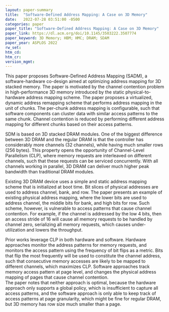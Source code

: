 ```yaml
---
layout: paper-summary
title:  "Software-Defined Address Mapping: A Case on 3D Memory"
date:   2022-07-28 03:51:00 -0500
categories: paper
paper_title: "Software-Defined Address Mapping: A Case on 3D Memory"
paper_link: https://dl.acm.org/doi/10.1145/3503222.3507774
paper_keyword: 3D Memory; HBM; HMC; DRAM; SDAM
paper_year: ASPLOS 2022
rw_set:
htm_cd:
htm_cr:
version_mgmt:
---
```


This paper proposes Software-Defined Address Mapping (SADM), a software-hardware co-design aimed at optimizing 
address mapping for 3D stacked memory.
The paper is motivated by the channel contention problem in high-performance 3D memory introduced by the static 
physical-to-hardware address mapping scheme. 
The paper proposes a virtualized, dynamic address remapping scheme that performs address mapping in the unit of
chunks. The per-chunk address mapping is configurable, such that software components can cluster data with similar
access patterns to the same chunk.
Channel contention is reduced by performing different address mapping for different chunks based on their access 
patterns.

SDM is based on 3D stacked DRAM modules. One of the biggest difference between 3D DRAM and the regular DRAM is 
that the controller has considerably more channels (32 channels), while having much smaller rows (256 bytes).
This property opens the opportunity of Channel-Level Parallelism (CLP), where memory requests are interleaved 
on different channels, such that these requests can be serviced concurrently. 
With all channels working in parallel, 3D DRAM can deliver much higher peak bandwidth than traditional DRAM modules.

Existing 3D DRAM device uses a simple and static address mapping scheme that is initialized at boot time.
Bit slices of physical addresses are used to address channel, bank, and row.
The paper presents an example of existing physical address mapping, where the lower bits are used to address 
channel, the middle bits for bank, and high bits for row.
Such scheme, however, is vulnerable to access patterns that cause channel contention. 
For example, if the channel is addressed by the low 4 bits, then an access stride of 16 will cause all memory requests
to be handled by channel zero, serializing all memory requests, which causes under-utilization and lowers the
throughput.

Prior works leverage CLP in both hardware and software. Hardware approaches monitor the address patterns for memory
requests, and monitors the access pattern using the frequency of bit flips as a metric. 
Bits that flip the most frequently will be used to constitute the channel address, such that consecutive memory
accesses are likely to be mapped to different channels, which maximizes CLP.
Software approaches track memory access pattern at page level, and changes the physical address mapping of pages
that cause channel contention.  
The paper notes that neither approach is optimal, because the hardware approach only supports a global policy,
which is insufficient to capture all access patterns, and the software approach is only able to keep track of 
access patterns at page granularity, which might be fine for regular DRAM, but 
3D memory has row size much smaller than a page.



